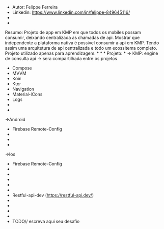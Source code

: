 
* Autor: Felippe Ferreira 
* Linkedin: https://www.linkedin.com/in/felippe-849645116/
* 
* 
Resumo:
Projeto de app em KMP em que todos os mobiles possam consumir, deixando centralizada as chamadas de api.
Mostrar que independente a plataforma nativa é possivel consumir a api em KMP.
Tendo assim uma arquitetura de api centralizada e todo um ecossitema completo.
Projeto utilizado apenas para aprendizagem.
* 
* 
* 
Projeto:
* 
-> KMP: engine de consulta api -> sera compartilhada entre os projetos
*  Compose
*  MVVM
*  Koin
*  Ktor
*  Navigation
*  Material-ICons
*  Logs
* 
*  

->Android
*  Firebase Remote-Config
* 
* 
* 
->Ios
*  Firebase Remote-Config
* 
* 
* 
* 
* 
*  Restful-api-dev (https://restful-api.dev/)
* 
* 
* 
* 
* TODO// escreva aqui seu desafio
